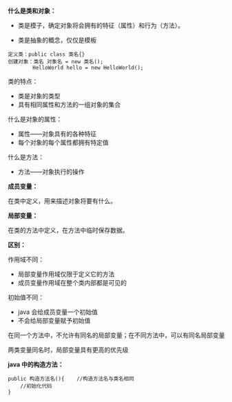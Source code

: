 **什么是类和对象：**

* 类是模子，确定对象将会拥有的特征（属性）和行为（方法）。

* 类是抽象的概念，仅仅是模板

```
定义类：public class 类名{}
创建对象：类名 对象名 = new 类名();
        HelloWorld hello = new HelloWorld();
```

类的特点：

* 类是对象的类型
* 具有相同属性和方法的一组对象的集合

什么是对象的属性：

* 属性——对象具有的各种特征
* 每个对象的每个属性都拥有特定值

什么是方法：

* 方法——对象执行的操作

**成员变量：**

在类中定义，用来描述对象将要有什么。

**局部变量：**

在类的方法中定义，在方法中临时保存数据。

**区别：**

作用域不同：

* 局部变量作用域仅限于定义它的方法
* 成员变量作用域在整个类内部都是可见的

初始值不同：

* java 会给成员变量一个初始值
* 不会给局部变量赋予初始值

在同一个方法中，不允许有同名的局部变量；在不同方法中，可以有同名局部变量

两类变量同名时，局部变量具有更高的优先级

**java 中的构造方法：**

```
public 构造方法名(){    //构造方法名与类名相同
    //初始化代码
}
```



